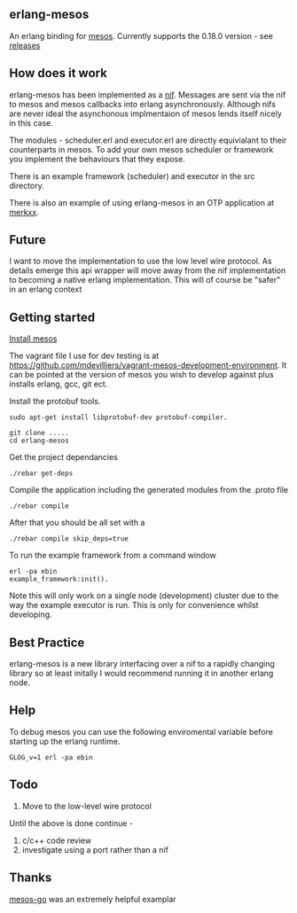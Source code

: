 erlang-mesos
------------

An erlang binding for [mesos](http://mesos.apache.org/).
Currently supports the 0.18.0 version - see [releases](https://github.com/mdevilliers/erlang-mesos/releases)

How does it work
----------------

erlang-mesos has been implemented as a [nif](http://www.erlang.org/doc/tutorial/nif.html).
Messages are sent via the nif to mesos and mesos callbacks into erlang asynchronously. Although nifs are never ideal
the asynchonous implmentaion of mesos lends itself nicely in this case.

The modules - scheduler.erl and executor.erl are directly equivialant to their counterparts in mesos.
To add your own mesos scheduler or framework you implement the behaviours that they expose.

There is an example framework (scheduler) and executor in the src directory.

There is also an example of using erlang-mesos in an OTP application at [merkxx](https://github.com/mdevilliers/merkxx).

Future
------

I want to move the implementation to use the low level wire protocol. As details emerge this api wrapper will
move away from the nif implementation to becoming a native erlang implementation. This will of course be 
"safer" in an erlang context

Getting started
---------------

[Install mesos](http://mesos.apache.org/gettingstarted/) 

The vagrant file I use for dev testing is at https://github.com/mdevilliers/vagrant-mesos-development-environment. It can be pointed at the version of mesos you wish to develop against plus installs erlang, gcc, git ect.

Install the protobuf tools.

```
sudo apt-get install libprotobuf-dev protobuf-compiler.
```

```
git clone .....
cd erlang-mesos
```

Get the project dependancies

```
./rebar get-deps
```

Compile the application including the generated modules from the .proto file

```
./rebar compile
```

After that you should be all set with a 

```
./rebar compile skip_deps=true
```

To run the example framework from a command window

```
erl -pa ebin 
example_framework:init().
```

Note this will only work on a single node (development) cluster due to the way the example executor is run.
This is only for convenience whilst developing.

Best Practice
-------------

erlang-mesos is a new library interfacing over a nif to a rapidly changing library so at least initally I would recommend running it in another erlang node.

Help
-----

To debug mesos you can use the following enviromental variable before starting up the erlang runtime.

```
GLOG_v=1 erl -pa ebin
```

Todo
----

1. Move to the low-level wire protocol

Until the above is done continue -

1. c/c++ code review
2. investigate using a port rather than a nif 

Thanks
------

[mesos-go](https://github.com/mesosphere/mesos-go) was an extremely helpful examplar
